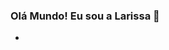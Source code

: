 ### Olá Mundo! Eu sou a Larissa 👋


- <!--
**larissalimaa/larissalimaa** is a ✨ _special_ ✨ repository because its `README.md` (this file) appears on your GitHub profile.

Here are some ideas to get you started:
- 🌱 I’m currently learning ...
- 👯 I’m looking to collaborate on ...
- 🤔 I’m looking for help with ...
- 📫 How to reach me: ...
- 😄 Pronouns: ...
- ⚡ Fun fact: ...
- 🔭 I’m currently working on Maching Learning
- 💬 Ask me about Music
- --> 



  

<div align="center">
  <a href="https://github.com/larissalimaa">
  <img height="180em" src="https://github-readme-stats.vercel.app/api?username=larissalimaa&show_icons=true&theme=dracula&include_all_commits=true&count_private=true"/>
  <img height="180em" src="https://github-readme-stats.vercel.app/api/top-langs/?username=larissalimaa&layout=compact&langs_count=7&theme=dracula"/>
  <a href="https://picasion.com/"><img src="https://i.picasion.com/pic91/7b260c5558228619198ed952e667c3ec.gif" width="100" height="100" border="50px" alt="https://picasion.com/" /></a><br /><a href="https://picasion.com/"></a>
</div>

  ##
 <div> 
 
  <a href = "mailto:larissalima@ice.ufjf.br"><img src="https://img.shields.io/badge/-Gmail-%23333?style=for-the-badge&logo=gmail&logoColor=white" target="_blank"></a>
  <a href="https://www.linkedin.com/in/larissa-de-lima-81a90120a/" target="_blank"><img src="https://img.shields.io/badge/-LinkedIn-%230077B5?style=for-the-badge&logo=linkedin&logoColor=white" target="_blank"></a> 
 
![Snake animation](https://github.com/larissalimaa/larissalimaa/blob/output/github-contribution-grid-snake.svg)
   
 
</div>
